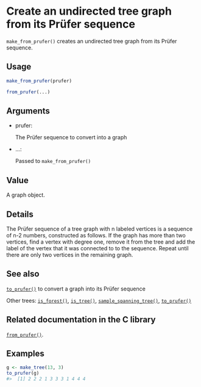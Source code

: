 # Create an undirected tree graph from its Prüfer sequence

`make_from_prufer()` creates an undirected tree graph from its Prüfer
sequence.

## Usage

``` r
make_from_prufer(prufer)

from_prufer(...)
```

## Arguments

- prufer:

  The Prüfer sequence to convert into a graph

- ...:

  Passed to `make_from_prufer()`

## Value

A graph object.

## Details

The Prüfer sequence of a tree graph with n labeled vertices is a
sequence of n-2 numbers, constructed as follows. If the graph has more
than two vertices, find a vertex with degree one, remove it from the
tree and add the label of the vertex that it was connected to to the
sequence. Repeat until there are only two vertices in the remaining
graph.

## See also

[`to_prufer()`](https://r.igraph.org/reference/to_prufer.md) to convert
a graph into its Prüfer sequence

Other trees:
[`is_forest()`](https://r.igraph.org/reference/is_forest.md),
[`is_tree()`](https://r.igraph.org/reference/is_tree.md),
[`sample_spanning_tree()`](https://r.igraph.org/reference/sample_spanning_tree.md),
[`to_prufer()`](https://r.igraph.org/reference/to_prufer.md)

## Related documentation in the C library

[`from_prufer()`](https://igraph.org/c/html/0.10.17/igraph-Generators.html#igraph_from_prufer).

## Examples

``` r
g <- make_tree(13, 3)
to_prufer(g)
#>  [1] 2 2 2 1 3 3 3 1 4 4 4
```

